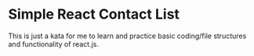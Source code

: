 # Simple React Contact List
This is just a kata for me to learn and practice basic coding/file structures and functionality of react.js.
